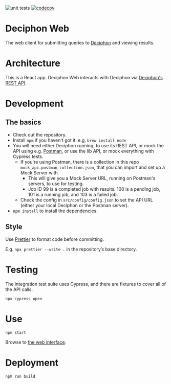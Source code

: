 ![unit tests](https://github.com/EBI-Metagenomics/deciphon_web/actions/workflows/test.yaml/badge.svg)
[![codecov](https://codecov.io/gh/EBI-Metagenomics/deciphon_web/branch/master/graph/badge.svg?token=X15S9LH10H)](https://codecov.io/gh/EBI-Metagenomics/deciphon_web)

# Deciphon Web

The web client for submitting queries to [Deciphon](https://github.com/EBI-Metagenomics/deciphon) and viewing results.

# Architecture

This is a React app.
Deciphon Web interacts with Deciphon via [Deciphon's REST API](https://github.com/EBI-Metagenomics/deciphon-api).

# Development

## The basics

- Check out the repository.
- Install `npm` if you haven't got it. e.g. `brew install node`
- You will need either Deciphon running, to use its REST API, or mock the API using e.g. [Postman](https://www.postman.com), or use the lib API, or mock everything with Cypress tests.
  - If you're using Postman, there is a collection in this repo `mock_api.postman_collection.json`, that you can import and set up a Mock Server with.
    - This will give you a Mock Server URL, running on Postman's servers, to use for testing.
    - Job ID 99 is a completed job with results. 100 is a pending job, 101 is a running job, and 103 is a failed job.
  - Check the config in `src/config/config.json` to set the API URL (either your local Deciphon or the Postman server).
- `npm install` to install the dependencies.

## Style

Use [Prettier](https://prettier.io) to format code before committing.

E.g. `npx prettier --write .` in the repository’s base directory.

# Testing

The integration test suite uses Cypress, and there are fixtures to cover all of the API calls.

`npx cypress open`

# Use

`npm start`

Browse to [the web interface](http://127.0.0.1:3000).

# Deployment

`npm run build`
